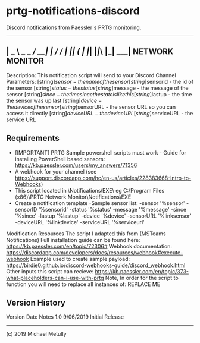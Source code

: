 # prtg-notifications-discord
Discord notifications from Paessler's PRTG monitoring.

 ___ ___ _____ ___
| _ \ _ \_   _/ __|
|  _/   / | || (_ |
|_| |_|_\ |_| \___|
    NETWORK MONITOR
-------------------
Description: This notification script will send to your Discord Channel  
Parameters:
   [string]$sensor        - the name of the sensor
   [string]$sensorid      - the id of the sensor
   [string]$status        - the status 
   [string]$message       - the message of the sensor 
   [string]$since         - the time since the state is like this
   [string]$lastup        - the time the sensor was up last
   [string]$device        - the device of the sensor
   [string]$sensorURL     - the sensor URL so you can access it directly
   [string]$deviceURL     - the device URL 
   [string]$serviceURL    - the service URL

Requirements
------------------
- [IMPORTANT] PRTG Sample powershell scripts must work - Guide for installing PowerShell based sensors: https://kb.paessler.com/users/my_answers/71356
- A webhook for your channel (see https://support.discordapp.com/hc/en-us/articles/228383668-Intro-to-Webhooks)
- This script located in <PRTG Home directory>\Notifications\EXE\ eg C:\Program Files (x86)\PRTG Network Monitor\Notifications\EXE
- Create a notification template
    -Sample sensor list: -sensor '%sensor' -sensorID '%sensorid' -status '%status' -message '%message' -since '%since' -lastup '%lastup' -device '%device' -sensorURL '%linksensor' -deviceURL '%linkdevice' -serviceURL '%serviceurl'

Modification Resources
The script I adapted this from (MSTeams Notifications) Full installation guide can be found here: https://kb.paessler.com/en/topic/72306#
Webhook documentation: https://discordapp.com/developers/docs/resources/webhook#execute-webhook
Example used to create sample payload: https://birdie0.github.io/discord-webhooks-guide/discord_webhook.html
Other inputs this script can recieve: https://kb.paessler.com/en/topic/373-what-placeholders-can-i-use-with-prtg
Note, In order for the script to function you will need to replace all instances of: REPLACE ME

Version History 
------------------
Version  Date        Notes
1.0      9/06/2019  Initial Release

------------------
(c) 2019 Michael Metully
